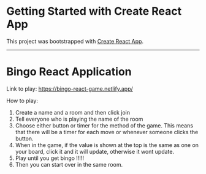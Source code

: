 # Getting Started with Create React App

This project was bootstrapped with [Create React App](https://github.com/facebook/create-react-app).

-----------------------------------------------------------------------------------------
# Bingo React Application

Link to play: https://bingo-react-game.netlify.app/

How to play:
1. Create a name and a room and then click join
2. Tell everyone who is playing the name of the room
3. Choose either button or timer for the method of the game. This means that there will be a timer for each move or whenever someone clicks the button.
4. When in the game, if the value is shown at the top is the same as one on your board, click it and it will update, otherwise it wont update.
5. Play until you get bingo !!!!!
6. Then you can start over in the same room.
